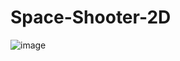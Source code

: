 # Space-Shooter-2D
![image](https://user-images.githubusercontent.com/99825604/154358367-5b775058-f3c5-4954-b0a6-94ed1ed4df2f.png)
